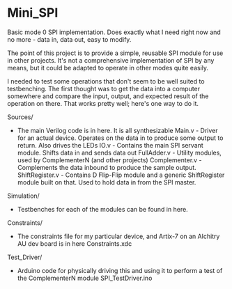 # Mini_SPI
Basic mode 0 SPI implementation.  Does exactly what I need right now and no more - data in, data out, easy to modify.

The point of this project is to provide a simple, reusable SPI module for use in other projects.  It's not a comprehensive implementation of SPI by any means, but it could
  be adapted to operate in other modes quite easily.

I needed to test some operations that don't seem to be well suited to testbenching.  The first thought was to get the data into a computer somewhere and compare the input, output, and expected result of the operation on there.  That works pretty well; here's one way to do it.


Sources/
  * The main Verilog code is in here.  It is all synthesizable
  Main.v            - Driver for an actual device.  Operates on the data in to produce some output to return.  Also drives the LEDs
  IO.v              - Contains the main SPI servant module.  Shifts data in and sends data out
  FullAdder.v       - Utility modules, used by ComplementerN (and other projects)
  Complementer.v    - Complements the data inbound to produce the sample output.
  ShiftRegister.v   - Contains D Flip-Flip module and a generic ShiftRegister module built on that.  Used to hold data in from the SPI master. 


Simulation/
  * Testbenches for each of the modules can be found in here.

Constraints/
  * The constraints file for my particular device, and Artix-7 on an Alchitry AU dev board is in here
  Constraints.xdc

Test_Driver/
  * Arduino code for physically driving this and using it to perform a test of the ComplementerN module
  SPI_TestDriver.ino
  
